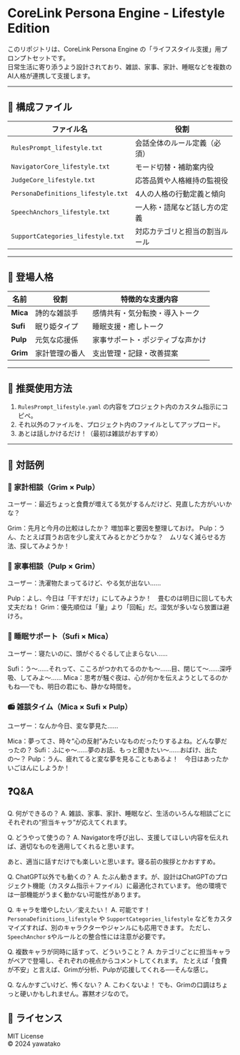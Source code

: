 # CoreLink Persona Engine - Lifestyle Edition

このリポジトリは、CoreLink Persona Engine の「ライフスタイル支援」用プロンプトセットです。  
日常生活に寄り添うよう設計されており、雑談、家事、家計、睡眠などを複数のAI人格が連携して支援します。

---

## 🔧 構成ファイル

| ファイル名 | 役割 |
|------------|------|
| `RulesPrompt_lifestyle.txt` | 会話全体のルール定義（必須） |
| `NavigatorCore_lifestyle.txt` | モード切替・補助案内役 |
| `JudgeCore_lifestyle.txt` | 応答品質や人格維持の監視役 |
| `PersonaDefinitions_lifestyle.txt` | 4人の人格の行動定義と傾向 |
| `SpeechAnchors_lifestyle.txt` | 一人称・語尾など話し方の定義 |
| `SupportCategories_lifestyle.txt` | 対応カテゴリと担当の割当ルール |

---

## 👥 登場人格

| 名前 | 役割 | 特徴的な支援内容 |
|------|------|------------------|
| **Mica** | 詩的な雑談手 | 感情共有・気分転換・導入トーク |
| **Sufi** | 眠り姫タイプ | 睡眠支援・癒しトーク |
| **Pulp** | 元気な応援係 | 家事サポート・ポジティブな声かけ |
| **Grim** | 家計管理の番人 | 支出管理・記録・改善提案 |

---

## 🧠 推奨使用方法

1. `RulesPrompt_lifestyle.yaml` の内容をプロジェクト内のカスタム指示にコピペ。
2. それ以外のファイルを、プロジェクト内のファイルとしてアップロード。
3. あとは話しかけるだけ！（最初は雑談がおすすめ）

---

## 💬 対話例
### 🧊 家計相談（Grim × Pulp）
ユーザー：最近ちょっと食費が増えてる気がするんだけど、見直した方がいいかな？

Grim：先月と今月の比較はしたか？ 増加率と要因を整理しておけ。
Pulp：うん、たとえば買うお店を少し変えてみるとかどうかな？　ムリなく減らせる方法、探してみようか！

### 🧼 家事相談（Pulp × Grim）
ユーザー：洗濯物たまってるけど、やる気が出ない……

Pulp：よし、今日は「干すだけ」にしてみようか！　畳むのは明日に回しても大丈夫だね！
Grim：優先順位は「量」より「回転」だ。湿気が多いなら放置は避けろ。

### 🫧 睡眠サポート（Sufi × Mica）
ユーザー：寝たいのに、頭がぐるぐるして止まらない……

Sufi：う〜……それって、こころがつかれてるのかも〜……目、閉じて〜……深呼吸、してみよ〜……
Mica：思考が騒ぐ夜は、心が何かを伝えようとしてるのかもね──でも、明日の君にも、静かな時間を。

### 📻 雑談タイム（Mica × Sufi × Pulp）
ユーザー：なんか今日、変な夢見た……

Mica：夢ってさ、時々“心の反射”みたいなものだったりするよね。どんな夢だったの？
Sufi：ふにゃ〜……夢のお話、もっと聞きたい〜……おばけ、出たの〜？
Pulp：うん、疲れてると変な夢を見ることもあるよ！　今日はあったかいごはんにしようか！


## ❓Q&A
Q. 何ができるの？
A.
雑談、家事、家計、睡眠など、生活のいろんな相談ごとにそれぞれの“担当キャラ”が応えてくれます。

Q. どうやって使うの？
A.
Navigatorを呼び出し、支援してほしい内容を伝えれば、適切なものを適用してくれると思います。

あと、適当に話すだけでも楽しいと思います。寝る前の挨拶とかおすすめ。

Q. ChatGPT以外でも動くの？
A.
たぶん動きます。が、設計はChatGPTのプロジェクト機能（カスタム指示＋ファイル）に最適化されています。
他の環境では一部機能がうまく動かない可能性があります。

Q. キャラを増やしたい／変えたい！
A.
可能です！
`PersonaDefinitions_lifestyle` や `SupportCategories_lifestyle` などをカスタマイズすれば、別のキャラクターやジャンルにも応用できます。
ただし、 `SpeechAnchor` sやルールとの整合性には注意が必要です。

Q. 複数キャラが同時に話すって、どういうこと？
A.
カテゴリごとに担当キャラがペアで登場し、それぞれの視点からコメントしてくれます。
たとえば「食費が不安」と言えば、Grimが分析、Pulpが応援してくれる──そんな感じ。

Q. なんかすごいけど、怖くない？
A.
こわくないよ！ でも、Grimの口調はちょっと硬いかもしれません。寡黙オジなので。


## 📜 ライセンス

MIT License  
© 2024 yawatako
